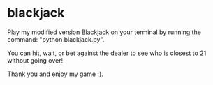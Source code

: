 # blackjack
Play my modified version Blackjack on your terminal by running the command: "python blackjack.py".

You can hit, wait, or bet against the dealer to see who is closest to 21 without going over!

Thank you and enjoy my game :).

